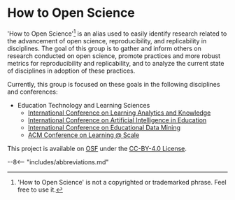 # How to Open Science

'How to Open Science'[^disclaimer] is an alias used to easily identify research related to the advancement of open science, reproducibility, and replicability in disciplines. The goal of this group is to gather and inform others on research conducted on open science, promote practices and more robust metrics for reproducibility and replicability, and to analyze the current state of disciplines in adoption of these practices.

Currently, this group is focused on these goals in the following disciplines and conferences:

* Education Technology and Learning Sciences
    * [International Conference on Learning Analytics and Knowledge][lak]
    * [International Conference on Artificial Intelligence in Education][aied]
    * [International Conference on Educational Data Mining][edm]
    * [ACM Conference on Learning @ Scale][lats]

This project is available on [OSF][project] under the [CC-BY-4.0 License][cc4].

[project]: https://doi.org/10.17605/osf.io/ye54u
[cc4]: https://creativecommons.org/licenses/by/4.0/

[^disclaimer]: 'How to Open Science' is not a copyrighted or trademarked phrase. Feel free to use it.

[lak]: https://www.solaresearch.org/events/lak/
[aied]: https://iaied.org/
[edm]: https://educationaldatamining.org/
[lats]: https://learningatscale.acm.org/

--8<-- "includes/abbreviations.md"
